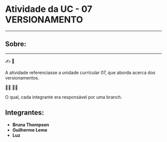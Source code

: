 <h1>Atividade da UC - 07 VERSIONAMENTO</h1>
<hr>

<h2>Sobre: </h2>
<hr>

:writing_hand: :rocket:

<p>A atividade referenciasse a unidade currícular 07, que aborda acerca dos versionamentos.</p>

:man_singer: :technologist:

<p>O qual, cada integrante era responsável por uma branch.</p>

<h2>Integrantes: </h2>

<ul>
    <li><strong>Bruna Thompson</strong></li>
    <li><strong>Guilherme Leme</strong></li>
    <li><strong>Luz</strong></li>
</ul>